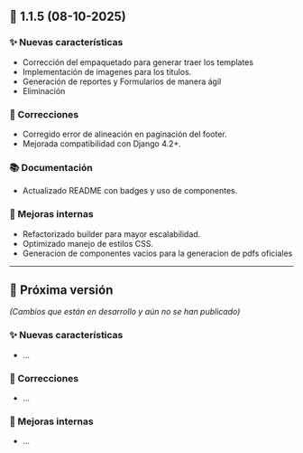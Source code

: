 ## 🎉 1.1.5 (08-10-2025)

### ✨ Nuevas características
- Corrección del empaquetado para generar traer los templates
- Implementación de imagenes para los titulos.
- Generación de reportes y Formularios de manera ágil
- Eliminación

### 🐛 Correcciones
- Corregido error de alineación en paginación del footer.
- Mejorada compatibilidad con Django 4.2+.

### 📚 Documentación
- Actualizado README con badges y uso de componentes.

### 🧹 Mejoras internas
- Refactorizado builder para mayor escalabilidad.
- Optimizado manejo de estilos CSS.
- Generacion de componentes vacios para la generacion de pdfs oficiales

---

## 🚀 Próxima versión

*(Cambios que están en desarrollo y aún no se han publicado)*

### ✨ Nuevas características
- ...

### 🐛 Correcciones
- ...

### 🧹 Mejoras internas
- ...
